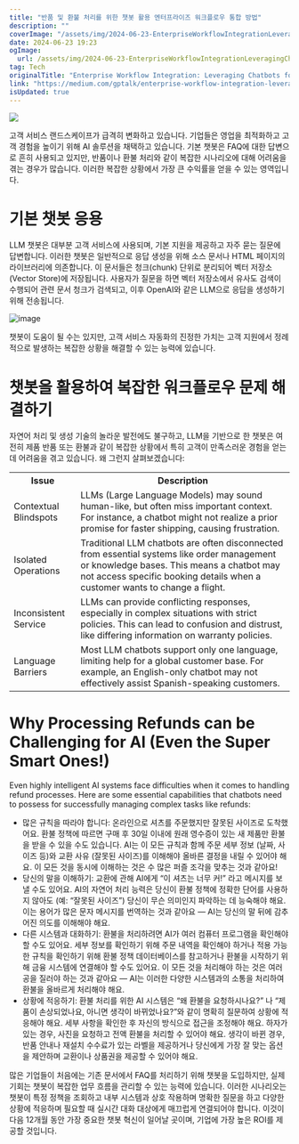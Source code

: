 ```yaml
---
title: "반품 및 환불 처리를 위한 챗봇 활용 엔터프라이즈 워크플로우 통합 방법"
description: ""
coverImage: "/assets/img/2024-06-23-EnterpriseWorkflowIntegrationLeveragingChatbotsforReturnsandRefunds_0.png"
date: 2024-06-23 19:23
ogImage:
  url: /assets/img/2024-06-23-EnterpriseWorkflowIntegrationLeveragingChatbotsforReturnsandRefunds_0.png
tag: Tech
originalTitle: "Enterprise Workflow Integration: Leveraging Chatbots for Returns and Refunds"
link: "https://medium.com/gptalk/enterprise-workflow-integration-leveraging-chatbots-for-returns-and-refunds-47bf45fce2ed"
isUpdated: true
---
```


<img src="/assets/img/2024-06-23-엔터프라이즈워크플로우통합챗봇을활용한반품및환불.png" />

고객 서비스 랜드스케이프가 급격히 변화하고 있습니다. 기업들은 영업을 최적화하고 고객 경험을 높이기 위해 AI 솔루션을 채택하고 있습니다. 기본 챗봇은 FAQ에 대한 답변으로 흔히 사용되고 있지만, 반품이나 환불 처리와 같이 복잡한 시나리오에 대해 어려움을 겪는 경우가 많습니다. 이러한 복잡한 상황에서 가장 큰 수익률을 얻을 수 있는 영역입니다.

# 기본 챗봇 응용

LLM 챗봇은 대부분 고객 서비스에 사용되며, 기본 지원을 제공하고 자주 묻는 질문에 답변합니다. 이러한 챗봇은 일반적으로 응답 생성을 위해 소스 문서나 HTML 페이지의 라이브러리에 의존합니다. 이 문서들은 청크(chunk) 단위로 분리되어 벡터 저장소(Vector Store)에 저장됩니다. 사용자가 질문을 하면 벡터 저장소에서 유사도 검색이 수행되어 관련 문서 청크가 검색되고, 이후 OpenAI와 같은 LLM으로 응답을 생성하기 위해 전송됩니다.

<!-- cozy-coder - 수평 -->

<ins class="adsbygoogle"
     style="display:block"
     data-ad-client="ca-pub-4877378276818686"
     data-ad-slot="1107185301"
     data-ad-format="auto"
     data-full-width-responsive="true"></ins>

<script>
     (adsbygoogle = window.adsbygoogle || []).push({});
</script>

![image](/assets/img/2024-06-23-EnterpriseWorkflowIntegrationLeveragingChatbotsforReturnsandRefunds_1.png)

챗봇이 도움이 될 수는 있지만, 고객 서비스 자동화의 진정한 가치는 고객 지원에서 정례적으로 발생하는 복잡한 상황을 해결할 수 있는 능력에 있습니다.

# 챗봇을 활용하여 복잡한 워크플로우 문제 해결하기

자연어 처리 및 생성 기술의 놀라운 발전에도 불구하고, LLM을 기반으로 한 챗봇은 여전히 제품 반품 또는 환불과 같이 복잡한 상황에서 특히 고객이 만족스러운 경험을 얻는 데 어려움을 겪고 있습니다. 왜 그런지 살펴보겠습니다:

<!-- cozy-coder - 수평 -->

<ins class="adsbygoogle"
     style="display:block"
     data-ad-client="ca-pub-4877378276818686"
     data-ad-slot="1107185301"
     data-ad-format="auto"
     data-full-width-responsive="true"></ins>

<script>
     (adsbygoogle = window.adsbygoogle || []).push({});
</script>

<table>
<tr>
<th>Issue</th>
<th>Description</th>
</tr>
<tr>
<td>Contextual Blindspots</td>
<td>LLMs (Large Language Models) may sound human-like, but often miss important context. For instance, a chatbot might not realize a prior promise for faster shipping, causing frustration.</td>
</tr>
<tr>
<td>Isolated Operations</td>
<td>Traditional LLM chatbots are often disconnected from essential systems like order management or knowledge bases. This means a chatbot may not access specific booking details when a customer wants to change a flight.</td>
</tr>
<tr>
<td>Inconsistent Service</td>
<td>LLMs can provide conflicting responses, especially in complex situations with strict policies. This can lead to confusion and distrust, like differing information on warranty policies.</td>
</tr>
<tr>
<td>Language Barriers</td>
<td>Most LLM chatbots support only one language, limiting help for a global customer base. For example, an English-only chatbot may not effectively assist Spanish-speaking customers.</td>
</tr>
</table>

# Why Processing Refunds can be Challenging for AI (Even the Super Smart Ones!)

Even highly intelligent AI systems face difficulties when it comes to handling refund processes. Here are some essential capabilities that chatbots need to possess for successfully managing complex tasks like refunds:

<!-- cozy-coder - 수평 -->

<ins class="adsbygoogle"
     style="display:block"
     data-ad-client="ca-pub-4877378276818686"
     data-ad-slot="1107185301"
     data-ad-format="auto"
     data-full-width-responsive="true"></ins>

<script>
     (adsbygoogle = window.adsbygoogle || []).push({});
</script>

- 많은 규칙을 따라야 합니다: 온라인으로 셔츠를 주문했지만 잘못된 사이즈로 도착했어요. 환불 정책에 따르면 구매 후 30일 이내에 원래 영수증이 있는 새 제품만 환불을 받을 수 있을 수도 있습니다. AI는 이 모든 규칙과 함께 주문 세부 정보 (날짜, 사이즈 등)와 교환 사유 (잘못된 사이즈)를 이해해야 올바른 결정을 내릴 수 있어야 해요. 이 모든 것을 동시에 이해하는 것은 수 많은 퍼즐 조각을 맞추는 것과 같아요!
- 당신의 말을 이해하기: 교환에 관해 AI에게 “이 셔츠는 너무 커!” 라고 메시지를 보낼 수도 있어요. AI의 자연어 처리 능력은 당신이 환불 정책에 정확한 단어를 사용하지 않아도 (예: “잘못된 사이즈”) 당신이 무슨 의미인지 파악하는 데 능숙해야 해요. 이는 용어가 많은 문자 메시지를 번역하는 것과 같아요 — AI는 당신의 말 뒤에 감추어진 의도를 이해해야 해요.
- 다른 시스템과 대화하기: 환불을 처리하려면 AI가 여러 컴퓨터 프로그램을 확인해야 할 수도 있어요. 세부 정보를 확인하기 위해 주문 내역을 확인해야 하거나 적용 가능한 규칙을 확인하기 위해 환불 정책 데이터베이스를 참고하거나 환불을 시작하기 위해 금융 시스템에 연결해야 할 수도 있어요. 이 모든 것을 처리해야 하는 것은 여러 공을 질러야 하는 것과 같아요 — AI는 이러한 다양한 시스템과의 소통을 처리하여 환불을 올바르게 처리해야 해요.
- 상황에 적응하기: 환불 처리를 위한 AI 시스템은 “왜 환불을 요청하시나요?” 나 “제품이 손상되었나요, 아니면 생각이 바뀌었나요?”와 같이 명확히 질문하여 상황에 적응해야 해요. 세부 사항을 확인한 후 자신의 방식으로 접근을 조정해야 해요. 하자가 있는 경우, 사진을 요청하고 전액 환불을 처리할 수 있어야 해요. 생각이 바뀐 경우, 반품 안내나 재설치 수수료가 있는 라벨을 제공하거나 당신에게 가장 잘 맞는 옵션을 제안하며 교환이나 상품권을 제공할 수 있어야 해요.

<!-- cozy-coder - 수평 -->

<ins class="adsbygoogle"
     style="display:block"
     data-ad-client="ca-pub-4877378276818686"
     data-ad-slot="1107185301"
     data-ad-format="auto"
     data-full-width-responsive="true"></ins>

<script>
     (adsbygoogle = window.adsbygoogle || []).push({});
</script>

많은 기업들이 처음에는 기존 문서에서 FAQ를 처리하기 위해 챗봇을 도입하지만, 실제 기회는 챗봇이 복잡한 업무 흐름을 관리할 수 있는 능력에 있습니다. 이러한 시나리오는 챗봇이 특정 정책을 조회하고 내부 시스템과 상호 작용하며 명확한 질문을 하고 다양한 상황에 적응하며 필요할 때 실시간 대화 대상에게 매끄럽게 연결되어야 합니다. 이것이 다음 12개월 동안 가장 중요한 챗봇 혁신이 일어날 곳이며, 기업에 가장 높은 ROI를 제공할 것입니다.
